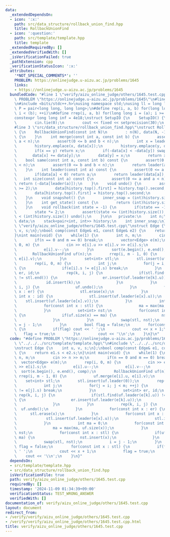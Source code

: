```yaml
---
data:
  _extendedDependsOn:
  - icon: ':x:'
    path: src/data_structure/rollback_union_find.hpp
    title: RollbackUnionFind
  - icon: ':question:'
    path: src/template/template.hpp
    title: template
  _extendedRequiredBy: []
  _extendedVerifiedWith: []
  _isVerificationFailed: true
  _pathExtension: cpp
  _verificationStatusIcon: ':x:'
  attributes:
    '*NOT_SPECIAL_COMMENTS*': ''
    PROBLEM: https://onlinejudge.u-aizu.ac.jp/problems/1645
    links:
    - https://onlinejudge.u-aizu.ac.jp/problems/1645
  bundledCode: "#line 1 \"verify/aizu_online_judge/others/1645.test.cpp\"\n#define\
    \ PROBLEM \"https://onlinejudge.u-aizu.ac.jp/problems/1645\"\n#line 2 \"src/template/template.hpp\"\
    \n#include <bits/stdc++.h>\nusing namespace std;\nusing ll = long long;\nusing\
    \ P = pair<long long, long long>;\n#define rep(i, a, b) for(long long i = (a);\
    \ i < (b); ++i)\n#define rrep(i, a, b) for(long long i = (a); i >= (b); --i)\n\
    constexpr long long inf = 4e18;\nstruct SetupIO {\n    SetupIO() {\n        ios::sync_with_stdio(0);\n\
    \        cin.tie(0);\n        cout << fixed << setprecision(30);\n    }\n} setup_io;\n\
    #line 3 \"src/data_structure/rollback_union_find.hpp\"\nstruct RollbackUnionFind\
    \ {\n    RollbackUnionFind(const int N)\n        : n(N), data(N, -1), inner_snap(0)\
    \ {\n    }\n    int merge(const int a, const int b) {\n        assert(0 <= a and\
    \ a < n);\n        assert(0 <= b and b < n);\n        int x = leader(a), y = leader(b);\n\
    \        history.emplace(x, data[x]);\n        history.emplace(y, data[y]);\n\
    \        if(x == y) return x;\n        if(-data[x] < -data[y]) swap(x, y);\n \
    \       data[x] += data[y];\n        data[y] = x;\n        return x;\n    }\n\
    \    bool same(const int a, const int b) const {\n        assert(0 <= a and a\
    \ < n);\n        assert(0 <= b and b < n);\n        return leader(a) == leader(b);\n\
    \    }\n    int leader(const int a) const {\n        assert(0 <= a and a < n);\n\
    \        if(data[a] < 0) return a;\n        return leader(data[a]);\n    }\n \
    \   int size(const int a) const {\n        assert(0 <= a and a < n);\n       \
    \ return (-data[leader(a)]);\n    }\n    void undo() {\n        assert((int)history.size()\
    \ >= 2);\n        data[history.top().first] = history.top().second;\n        history.pop();\n\
    \        data[history.top().first] = history.top().second;\n        history.pop();\n\
    \    }\n    void snapshot() {\n        inner_snap = (int)history.size() / 2;\n\
    \    }\n    int get_state() const {\n        return (int)history.size() / 2;\n\
    \    }\n    void rollback(int state = -1) {\n        if(state == -1) state = inner_snap;\n\
    \        state *= 2;\n        assert(state <= (int)history.size());\n        while(state\
    \ < (int)history.size()) undo();\n    }\n\n   private:\n    int n;\n    vector<int>\
    \ data;\n    stack<pair<int, int>> history;\n    int inner_snap;\n};\n#line 4\
    \ \"verify/aizu_online_judge/others/1645.test.cpp\"\nstruct Edge {\n    int u,\
    \ v, s;\n};\nbool comp(const Edge& e1, const Edge& e2) {\n    return e1.s < e2.s;\n\
    }\nint main(void) {\n    while(1) {\n        int n, m;\n        cin >> n >> m;\n\
    \        if(n == 0 and m == 0) break;\n        vector<Edge> e(m);\n        rep(i,\
    \ 0, m) {\n            cin >> e[i].u >> e[i].v >> e[i].s;\n            e[i].u--;\n\
    \            e[i].v--;\n        }\n        sort(e.begin(), e.end(), comp);\n \
    \       RollbackUnionFind uf(n);\n        rrep(i, m - 1, 0) {\n            uf.merge(e[i].u,\
    \ e[i].v);\n        }\n        set<int> stl;\n        stl.insert(uf.leader(0));\n\
    \        rep(i, 0, m) {\n            int j;\n            for(j = i; j < m; ++j)\
    \ {\n                if(e[i].s != e[j].s) break;\n            }\n            set<int>\
    \ er, id;\n            rep(k, i, j) {\n                if(stl.find(uf.leader(e[k].u))\
    \ != stl.end()) {\n                    er.insert(uf.leader(e[k].u));\n       \
    \             id.insert(k);\n                }\n            }\n            rep(k,\
    \ i, j) {\n                uf.undo();\n            }\n            for(const int\
    \ x : er) {\n                stl.erase(x);\n            }\n            for(const\
    \ int x : id) {\n                stl.insert(uf.leader(e[x].u));\n            \
    \    stl.insert(uf.leader(e[x].v));\n            }\n            int ma = 0;\n\
    \            for(const int x : stl) {\n                ma = max(ma, uf.size(x));\n\
    \            }\n            set<int> nst;\n            for(const int x : stl)\
    \ {\n                if(uf.size(x) == ma) {\n                    nst.insert(x);\n\
    \                }\n            }\n            swap(stl, nst);\n            i\
    \ = j - 1;\n        }\n        bool flag = false;\n        for(const int x : stl)\
    \ {\n            if(flag) cout << ' ';\n            cout << x + 1;\n         \
    \   flag = true;\n        }\n        cout << '\\n';\n    }\n}\n"
  code: "#define PROBLEM \"https://onlinejudge.u-aizu.ac.jp/problems/1645\"\n#include\
    \ \"../../../src/template/template.hpp\"\n#include \"../../../src/data_structure/rollback_union_find.hpp\"\
    \nstruct Edge {\n    int u, v, s;\n};\nbool comp(const Edge& e1, const Edge& e2)\
    \ {\n    return e1.s < e2.s;\n}\nint main(void) {\n    while(1) {\n        int\
    \ n, m;\n        cin >> n >> m;\n        if(n == 0 and m == 0) break;\n      \
    \  vector<Edge> e(m);\n        rep(i, 0, m) {\n            cin >> e[i].u >> e[i].v\
    \ >> e[i].s;\n            e[i].u--;\n            e[i].v--;\n        }\n      \
    \  sort(e.begin(), e.end(), comp);\n        RollbackUnionFind uf(n);\n       \
    \ rrep(i, m - 1, 0) {\n            uf.merge(e[i].u, e[i].v);\n        }\n    \
    \    set<int> stl;\n        stl.insert(uf.leader(0));\n        rep(i, 0, m) {\n\
    \            int j;\n            for(j = i; j < m; ++j) {\n                if(e[i].s\
    \ != e[j].s) break;\n            }\n            set<int> er, id;\n           \
    \ rep(k, i, j) {\n                if(stl.find(uf.leader(e[k].u)) != stl.end())\
    \ {\n                    er.insert(uf.leader(e[k].u));\n                    id.insert(k);\n\
    \                }\n            }\n            rep(k, i, j) {\n              \
    \  uf.undo();\n            }\n            for(const int x : er) {\n          \
    \      stl.erase(x);\n            }\n            for(const int x : id) {\n   \
    \             stl.insert(uf.leader(e[x].u));\n                stl.insert(uf.leader(e[x].v));\n\
    \            }\n            int ma = 0;\n            for(const int x : stl) {\n\
    \                ma = max(ma, uf.size(x));\n            }\n            set<int>\
    \ nst;\n            for(const int x : stl) {\n                if(uf.size(x) ==\
    \ ma) {\n                    nst.insert(x);\n                }\n            }\n\
    \            swap(stl, nst);\n            i = j - 1;\n        }\n        bool\
    \ flag = false;\n        for(const int x : stl) {\n            if(flag) cout <<\
    \ ' ';\n            cout << x + 1;\n            flag = true;\n        }\n    \
    \    cout << '\\n';\n    }\n}"
  dependsOn:
  - src/template/template.hpp
  - src/data_structure/rollback_union_find.hpp
  isVerificationFile: true
  path: verify/aizu_online_judge/others/1645.test.cpp
  requiredBy: []
  timestamp: '2024-11-09 01:34:39+09:00'
  verificationStatus: TEST_WRONG_ANSWER
  verifiedWith: []
documentation_of: verify/aizu_online_judge/others/1645.test.cpp
layout: document
redirect_from:
- /verify/verify/aizu_online_judge/others/1645.test.cpp
- /verify/verify/aizu_online_judge/others/1645.test.cpp.html
title: verify/aizu_online_judge/others/1645.test.cpp
---
```


